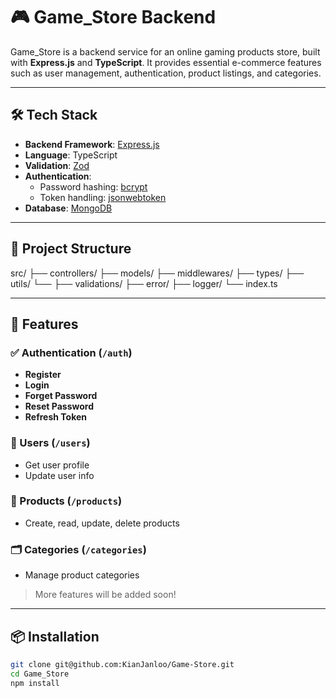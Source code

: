 # 🎮 Game_Store Backend

Game_Store is a backend service for an online gaming products store, built with **Express.js** and **TypeScript**. It provides essential e-commerce features such as user management, authentication, product listings, and categories.

---

## 🛠 Tech Stack

- **Backend Framework**: [Express.js](https://expressjs.com/)
- **Language**: TypeScript
- **Validation**: [Zod](https://github.com/colinhacks/zod)
- **Authentication**:
  - Password hashing: [bcrypt](https://github.com/kelektiv/node.bcrypt.js)
  - Token handling: [jsonwebtoken](https://github.com/auth0/node-jsonwebtoken)
- **Database**: [MongoDB](https://www.mongodb.com/)

---

## 📂 Project Structure

src/
├── controllers/
├── models/
├── middlewares/
├── types/
├── utils/
    └──
    ├── validations/
    ├── error/
    ├── logger/
└── index.ts


---

## 🚀 Features

### ✅ Authentication (`/auth`)
- **Register**
- **Login**
- **Forget Password**
- **Reset Password**
- **Refresh Token**

### 👤 Users (`/users`)
- Get user profile
- Update user info

### 🛒 Products (`/products`)
- Create, read, update, delete products

### 🗂 Categories (`/categories`)
- Manage product categories

> More features will be added soon!

---

## 📦 Installation

```bash
git clone git@github.com:KianJanloo/Game-Store.git
cd Game_Store
npm install

